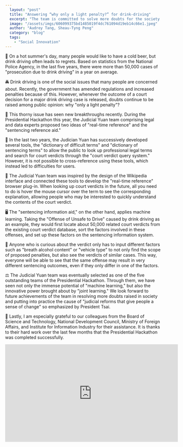 ```yaml
---
  layout: "post"
  title: "Answering “why only a light penalty?” for drink-driving"
  excerpt: "The team is committed to solve more doubts for the society and amplify the impact of Judicial Reform, a priority of President Tsai."
  image: "/assets/imgs/606099375bd1485019f4dc761094d19eb14c66e1.jpeg"
  author: "Audrey Tang, Sheau-Tyng Peng"
  category: "blog"
  tags: 
    - "Social Innovation"
---
```


🍺 On a hot summer's day, many people would like to have a cold beer, but drink driving often leads to regrets. Based on statistics from the National Police Agency, in the last five years, there were more than 50,000 cases of "prosecution due to drink driving" in a year on average.

🚔 Drink driving is one of the social issues that many people are concerned about. Recently, the government has amended regulations and increased penalties because of this. However, whenever the outcome of a court decision for a major drink driving case is released, doubts continue to be raised among public opinion: why "only a light penalty"?

💁 This thorny issue has seen new breakthroughs recently. During the Presidential Hackathon this year, the Judicial Yuan team comprising legal and data experts proposed two ideas of "real-time reference" and the "sentencing reference aid."

🔧 In the last two years, the Judician Yuan has successively developed several tools, the "dictionary of difficult terms" and "dictionary of sentencing terms" to allow the public to look up professional legal terms and search for court verdicts through the "court verdict query system." However, it is not possible to cross-reference using these tools, which instead led to difficulties for users.

🔗 The Judicial Yuan team was inspired by the design of the Wikipedia interface and connected these tools to develop the "real-time reference" browser plug-in. When looking up court verdicts in the future, all you need to do is hover the mouse cursor over the term to see the corresponding explanation, allowing people who may be interested to quickly understand the contents of the court verdict.

🖥  The "sentencing information aid," on the other hand, applies machine learning. Taking the "Offense of Unsafe to Drive" caused by drink driving as an example, they would first locate about 50,000 related court verdicts from the existing court verdict database, sort the factors involved in these offenses, and set up these factors on the sentencing information system.

📲 Anyone who is curious about the verdict only has to input different factors such as "breath alcohol content" or "vehicle type" to not only find the scope of proposed penalties, but also see the verdicts of similar cases. This way, everyone will be able to see that the same offense may result in very different sentencing outcomes, even if they only differ in one of the factors.

⚖ The Judicial Yuan team was eventually selected as one of the five outstanding teams of the Presidential Hackathon. Through them, we have seen not only the immense potential of "machine learning," but also the innovative power brought about by "joint learning." We look forward to future achievements of the team in resolving more doubts raised in society and putting into practice the cause of "judicial reforms that give people a sense of change" so emphasized by President Tsai.

🙏 Lastly, I am especially grateful to our colleagues from the Board of Science and Technology, National Development Council, Ministry of Foreign Affairs, and Institute for Information Industry for their assistance. It is thanks to their hard work over the last few months that the Presidential Hackathon was completed successfully.

<center>
 <iframe width="560" height="315" src="https://www.youtube.com/embed/vXdYDxK0goI" frameborder="0" allowfullscreen></iframe>
</center>
